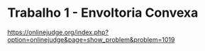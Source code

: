 # Trabalho 1 - Envoltoria Convexa
https://onlinejudge.org/index.php?option=onlinejudge&page=show_problem&problem=1019